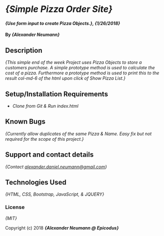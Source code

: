# _{Simple Pizza Order Site}_

#### _{Use form input to create Pizza Objects.}, {1/26/2018}_

#### By _**{Alexander Neumann}**_

## Description

_{This simple end of the week Project uses Pizza Objects to store a customers purchase. A simple prototype method is used to calculate the cost of a pizza. Furthermore a prototype method is used to print this to the result col-md-6 of the html upon click of Show Pizza List.}_

## Setup/Installation Requirements

* _Clone from Git & Run index.html_

## Known Bugs

_{Currently allow duplicates of the same Pizza & Name. Easy fix but not required for the scope of this project.}_

## Support and contact details

_{Contact alexander.daniel.neumann@gmail.com}_

## Technologies Used

_{HTML, CSS, Bootstrap, JavaScript, & JQUERY}_

### License

*{MIT}*

Copyright (c) 2018 **_{Alexander Neumann @ Epicodus}_**
